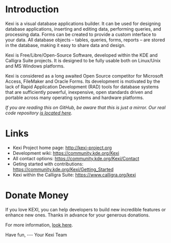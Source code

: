 # Introduction

Kexi is a visual database applications builder. It can be used for designing
database applications, inserting and editing data, performing queries,
and processing data. Forms can be created to provide a custom interface
to your data. All database objects – tables, queries, forms, reports
– are stored in the database, making it easy to share data and design.

Kexi is Free/Libre/Open-Source Software, developed within the KDE and
Calligra Suite projects. It is designed to be fully usable both on Linux/Unix
and MS Windows platforms.

Kexi is considered as a long awaited Open Source competitor for Microsoft
Access, FileMaker and Oracle Forms. Its development is motivated by the
lack of Rapid Application Development (RAD) tools for database systems that
are sufficiently powerful, inexpensive, open standards driven and portable
across many operating systems and hardware platforms.

*If you are reading this on GitHub, be aware that this is just a mirror.
Our real code repository [is located here](https://invent.kde.org/office/kexi).*

# Links

- Kexi Project home page: http://kexi-project.org
- Development wiki: https://community.kde.org/Kexi
- All contact options: https://community.kde.org/Kexi/Contact
- Geting started with contributions: https://community.kde.org/Kexi/Getting_Started
- Kexi within the Calligra Suite: https://www.calligra.org/kexi

# Donate Money

If you love KEXI, you can help developers to build new incredible features or enhance new ones. Thanks in advance for your generous donations.

For more information, [look here](https://community.kde.org/Kexi/Contact#Donations).

Have fun,
--- Your Kexi Team
